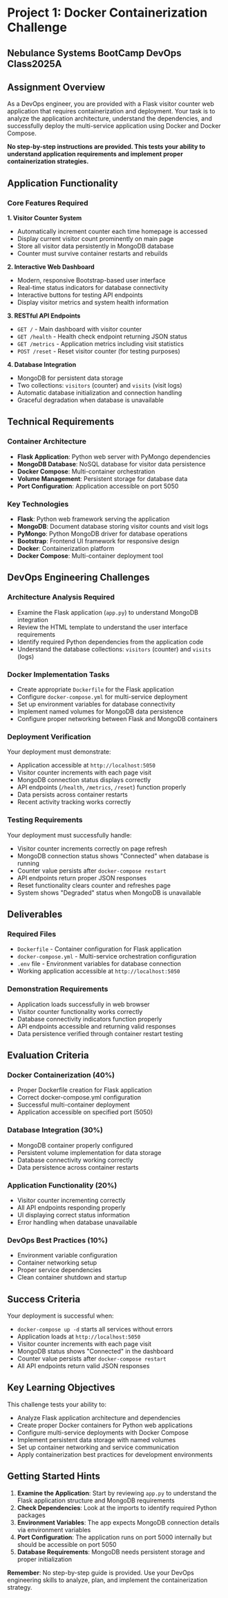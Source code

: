 # Project 1: Docker Containerization Challenge
## Nebulance Systems BootCamp DevOps Class2025A

## Assignment Overview

As a DevOps engineer, you are provided with a Flask visitor counter web application that requires containerization and deployment. Your task is to analyze the application architecture, understand the dependencies, and successfully deploy the multi-service application using Docker and Docker Compose.

**No step-by-step instructions are provided. This tests your ability to understand application requirements and implement proper containerization strategies.**

## Application Functionality

### Core Features Required

**1. Visitor Counter System**
- Automatically increment counter each time homepage is accessed
- Display current visitor count prominently on main page
- Store all visitor data persistently in MongoDB database
- Counter must survive container restarts and rebuilds

**2. Interactive Web Dashboard**
- Modern, responsive Bootstrap-based user interface
- Real-time status indicators for database connectivity
- Interactive buttons for testing API endpoints
- Display visitor metrics and system health information

**3. RESTful API Endpoints**
- `GET /` - Main dashboard with visitor counter
- `GET /health` - Health check endpoint returning JSON status
- `GET /metrics` - Application metrics including visit statistics
- `POST /reset` - Reset visitor counter (for testing purposes)

**4. Database Integration**
- MongoDB for persistent data storage
- Two collections: `visitors` (counter) and `visits` (visit logs)
- Automatic database initialization and connection handling
- Graceful degradation when database is unavailable

## Technical Requirements

### Container Architecture
- **Flask Application**: Python web server with PyMongo dependencies
- **MongoDB Database**: NoSQL database for visitor data persistence
- **Docker Compose**: Multi-container orchestration
- **Volume Management**: Persistent storage for database data
- **Port Configuration**: Application accessible on port 5050

### Key Technologies
- **Flask**: Python web framework serving the application
- **MongoDB**: Document database storing visitor counts and visit logs
- **PyMongo**: Python MongoDB driver for database operations
- **Bootstrap**: Frontend UI framework for responsive design
- **Docker**: Containerization platform
- **Docker Compose**: Multi-container deployment tool

## DevOps Engineering Challenges

### Architecture Analysis Required
- Examine the Flask application (`app.py`) to understand MongoDB integration
- Review the HTML template to understand the user interface requirements
- Identify required Python dependencies from the application code
- Understand the database collections: `visitors` (counter) and `visits` (logs)

### Docker Implementation Tasks
- Create appropriate `Dockerfile` for the Flask application
- Configure `docker-compose.yml` for multi-service deployment
- Set up environment variables for database connectivity
- Implement named volumes for MongoDB data persistence
- Configure proper networking between Flask and MongoDB containers

### Deployment Verification
Your deployment must demonstrate:
- Application accessible at `http://localhost:5050`
- Visitor counter increments with each page visit
- MongoDB connection status displays correctly
- API endpoints (`/health`, `/metrics`, `/reset`) function properly
- Data persists across container restarts
- Recent activity tracking works correctly

### Testing Requirements
Your deployment must successfully handle:
- Visitor counter increments correctly on page refresh
- MongoDB connection status shows "Connected" when database is running
- Counter value persists after `docker-compose restart`
- API endpoints return proper JSON responses
- Reset functionality clears counter and refreshes page
- System shows "Degraded" status when MongoDB is unavailable

## Deliverables

### Required Files
- `Dockerfile` - Container configuration for Flask application
- `docker-compose.yml` - Multi-service orchestration configuration
- `.env` file - Environment variables for database connection
- Working application accessible at `http://localhost:5050`

### Demonstration Requirements
- Application loads successfully in web browser
- Visitor counter functionality works correctly
- Database connectivity indicators function properly
- API endpoints accessible and returning valid responses
- Data persistence verified through container restart testing

## Evaluation Criteria

### Docker Containerization (40%)
- Proper Dockerfile creation for Flask application
- Correct docker-compose.yml configuration
- Successful multi-container deployment
- Application accessible on specified port (5050)

### Database Integration (30%)
- MongoDB container properly configured
- Persistent volume implementation for data storage
- Database connectivity working correctly
- Data persistence across container restarts

### Application Functionality (20%)
- Visitor counter incrementing correctly
- All API endpoints responding properly
- UI displaying correct status information
- Error handling when database unavailable

### DevOps Best Practices (10%)
- Environment variable configuration
- Container networking setup
- Proper service dependencies
- Clean container shutdown and startup

## Success Criteria

Your deployment is successful when:
- `docker-compose up -d` starts all services without errors
- Application loads at `http://localhost:5050`
- Visitor counter increments with each page visit
- MongoDB status shows "Connected" in the dashboard
- Counter value persists after `docker-compose restart`
- All API endpoints return valid JSON responses

## Key Learning Objectives

This challenge tests your ability to:
- Analyze Flask application architecture and dependencies
- Create proper Docker containers for Python web applications
- Configure multi-service deployments with Docker Compose
- Implement persistent data storage with named volumes
- Set up container networking and service communication
- Apply containerization best practices for development environments

## Getting Started Hints

1. **Examine the Application**: Start by reviewing `app.py` to understand the Flask application structure and MongoDB requirements
2. **Check Dependencies**: Look at the imports to identify required Python packages
3. **Environment Variables**: The app expects MongoDB connection details via environment variables
4. **Port Configuration**: The application runs on port 5000 internally but should be accessible on port 5050
5. **Database Requirements**: MongoDB needs persistent storage and proper initialization

**Remember**: No step-by-step guide is provided. Use your DevOps engineering skills to analyze, plan, and implement the containerization strategy.
